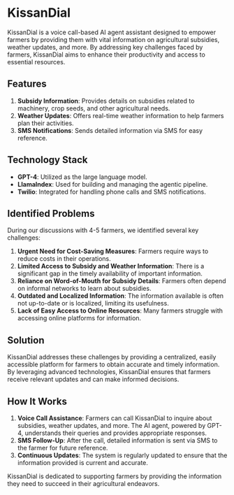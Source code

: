 # KissanDial

KissanDial is a voice call-based AI agent assistant designed to empower farmers by providing them with vital information on agricultural subsidies, weather updates, and more. By addressing key challenges faced by farmers, KissanDial aims to enhance their productivity and access to essential resources.

## Features

1. **Subsidy Information**: Provides details on subsidies related to machinery, crop seeds, and other agricultural needs.
2. **Weather Updates**: Offers real-time weather information to help farmers plan their activities.
3. **SMS Notifications**: Sends detailed information via SMS for easy reference.

## Technology Stack

- **GPT-4**: Utilized as the large language model.
- **LlamaIndex**: Used for building and managing the agentic pipeline.
- **Twilio**: Integrated for handling phone calls and SMS notifications.

## Identified Problems

During our discussions with 4-5 farmers, we identified several key challenges:

1. **Urgent Need for Cost-Saving Measures**: Farmers require ways to reduce costs in their operations.
2. **Limited Access to Subsidy and Weather Information**: There is a significant gap in the timely availability of important information.
3. **Reliance on Word-of-Mouth for Subsidy Details**: Farmers often depend on informal networks to learn about subsidies.
4. **Outdated and Localized Information**: The information available is often not up-to-date or is localized, limiting its usefulness.
5. **Lack of Easy Access to Online Resources**: Many farmers struggle with accessing online platforms for information.

## Solution

KissanDial addresses these challenges by providing a centralized, easily accessible platform for farmers to obtain accurate and timely information. By leveraging advanced technologies, KissanDial ensures that farmers receive relevant updates and can make informed decisions.

## How It Works

1. **Voice Call Assistance**: Farmers can call KissanDial to inquire about subsidies, weather updates, and more. The AI agent, powered by GPT-4, understands their queries and provides appropriate responses.
2. **SMS Follow-Up**: After the call, detailed information is sent via SMS to the farmer for future reference.
3. **Continuous Updates**: The system is regularly updated to ensure that the information provided is current and accurate.

KissanDial is dedicated to supporting farmers by providing the information they need to succeed in their agricultural endeavors.
